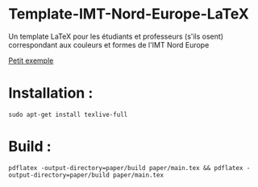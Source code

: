 # Template-IMT-Nord-Europe-LaTeX
Un template LaTeX pour les étudiants et professeurs (s'ils osent) correspondant aux couleurs et formes de l'IMT Nord Europe

[Petit exemple](paper/build/main.pdf)

# Installation :

`sudo apt-get install texlive-full` 

# Build :

`pdflatex -output-directory=paper/build paper/main.tex && pdflatex -output-directory=paper/build paper/main.tex`
